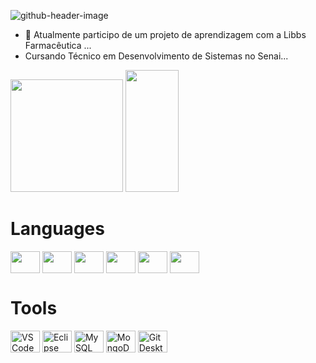 

![github-header-image](https://github.com/user-attachments/assets/5d95563c-822f-4d44-93c2-5dac74f0b16c)


 
- 🔭 Atualmente participo de um projeto de aprendizagem com a Libbs Farmacêutica ...
- Cursando Técnico em Desenvolvimento de Sistemas no Senai...

 
<div>
 <img height="180em" src="https://github-readme-stats.vercel.app/api?username=AnaLouBispo&show_icons=true&theme=midnight-purple&include_all_commits=true&count_private=true">
<img width="41%" height="195px" src="https://github-readme-stats.vercel.app/api/top-langs/?username=AnaLouBispo&layout=compact&hide_border=true&title_color=CCCCCC&text_color=CCCCCC&bg_color=0000" />
 
</div>
</div>
<h1>Languages</h1>
<div>
   <img align="center" height="35" width="47" src="https://cdn.jsdelivr.net/gh/devicons/devicon@latest/icons/java/java-original.svg" />
   <img align="center" height="35" width="47" src="https://cdn.jsdelivr.net/gh/devicons/devicon@latest/icons/javascript/javascript-original.svg" />
   <img align="center" height="35" width="47" src="https://cdn.jsdelivr.net/gh/devicons/devicon@latest/icons/flutter/flutter-original.svg" />
   <img align="center" height="35" width="47" src="https://cdn.jsdelivr.net/gh/devicons/devicon@latest/icons/react/react-original.svg" />
   <img align="center" height="35" width="47" src="https://cdn.jsdelivr.net/gh/devicons/devicon@latest/icons/nextjs/nextjs-original.svg" />
   <img align="center" height="35" width="47" src="https://cdn.jsdelivr.net/gh/devicons/devicon@latest/icons/nodejs/nodejs-original.svg" />
</div>

<h1>Tools</h1>
<div>
   <!-- IDEs -->
   <img align="center" height="35" width="47" src="https://cdn.jsdelivr.net/gh/devicons/devicon@latest/icons/vscode/vscode-original.svg" title="VS Code" />
   <img align="center" height="35" width="47" src="https://cdn.jsdelivr.net/gh/devicons/devicon@latest/icons/eclipse/eclipse-original.svg" title="Eclipse" />   
   <!-- Databases -->
   <img align="center" height="35" width="47" src="https://cdn.jsdelivr.net/gh/devicons/devicon@latest/icons/mysql/mysql-original.svg" title="MySQL Workbench" />
   <img align="center" height="35" width="47" src="https://cdn.jsdelivr.net/gh/devicons/devicon@latest/icons/mongodb/mongodb-original.svg" title="MongoDB" />
   <!-- Version Control -->
   <img align="center" height="35" width="47" src="https://cdn.jsdelivr.net/gh/devicons/devicon@latest/icons/git/git-original.svg" title="Git Desktop" />
</div>


 <div align="center" >

 
